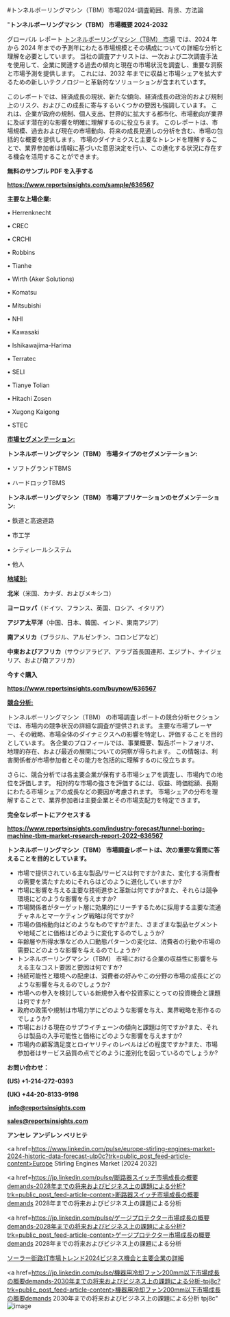 #トンネルボーリングマシン（TBM）市場2024-調査範囲、背景、方法論

"<strong>トンネルボーリングマシン（TBM） 市場概要 2024-2032</strong>

グローバル レポート <a href=https://www.reportsinsights.com/sample/636567>トンネルボーリングマシン（TBM） 市場</a> では、2024 年から 2024 年までの予測年にわたる市場規模とその構成についての詳細な分析と理解を必要としています。 当社の調査アナリストは、一次および二次調査手法を使用して、企業に関連する過去の傾向と現在の市場状況を調査し、重要な洞察と市場予測を提供します。 これには、2032 年までに収益と市場シェアを拡大​​するための新しいテクノロジーと革新的なソリューションが含まれています。

このレポートでは、経済成長の現状、新たな傾向、経済成長の政治的および規制上のリスク、およびこの成長に寄与するいくつかの要因も強調しています。 これは、企業が政府の規制、個人支出、世界的に拡大する都市化、市場動向が業界に及ぼす潜在的な影響を明確に理解するのに役立ちます。 このレポートは、市場規模、過去および現在の市場動向、将来の成長見通しの分析を含む、市場の包括的な概要を提供します。 市場のダイナミクスと主要なトレンドを理解することで、業界参加者は情報に基づいた意思決定を行い、この進化する状況に存在する機会を活用することができます。

<strong><b>無料のサンプル PDF を入手する</b></strong>

<a href=https://www.reportsinsights.com/sample/636567><strong><u>https://www.reportsinsights.com/sample/636567</u></strong></a>

<strong>主要な上場企業:</strong>

• Herrenknecht

• CREC

• CRCHI

• Robbins

• Tianhe

• Wirth (Aker Solutions)

• Komatsu

• Mitsubishi

• NHI

• Kawasaki

• Ishikawajima-Harima

• Terratec

• SELI

• Tianye Tolian

• Hitachi Zosen

• Xugong Kaigong

• STEC

<strong><u>市場セグメンテーション</u></strong><strong><u>:</u></strong>

<strong>トンネルボーリングマシン（TBM） 市場タイプのセグメンテーション:</strong>

• ソフトグランドTBMS

• ハードロックTBMS

<strong>トンネルボーリングマシン（TBM） 市場アプリケーションのセグメンテーション:</strong>

• 鉄道と高速道路

• 市工学

• シティレールシステム

• 他人

<strong><u>地域別</u></strong><strong><u>:</u></strong>

<strong>北米</strong>（米国、カナダ、およびメキシコ）

<strong>ヨーロッパ</strong>（ドイツ、フランス、英国、ロシア、イタリア）

<strong>アジア太平洋</strong>（中国、日本、韓国、インド、東南アジア）

<strong>南アメリカ</strong>（ブラジル、アルゼンチン、コロンビアなど）

<strong>中東およびアフリカ</strong>（サウジアラビア、アラブ首長国連邦、エジプト、ナイジェリア、および南アフリカ）

<strong>今すぐ購入</strong>

<a href=https://www.reportsinsights.com/buynow/636567><strong><u>https://www.reportsinsights.com/buynow/636567</u></strong></a>

<strong><u>競合分析:</u></strong>

トンネルボーリングマシン（TBM） の市場調査レポートの競合分析セクションでは、市場内の競争状況の詳細な調査が提供されます。 主要な市場プレーヤー、その戦略、市場全体のダイナミクスへの影響を特定し、評価することを目的としています。 各企業のプロフィールでは、事業概要、製品ポートフォリオ、地理的存在、および最近の展開についての洞察が得られます。 この情報は、利害関係者が市場参加者とその能力を包括的に理解するのに役立ちます。

さらに、競合分析では各主要企業が保有する市場シェアを調査し、市場内での地位を評価します。 相対的な市場の強さを評価するには、収益、時価総額、長期にわたる市場シェアの成長などの要因が考慮されます。 市場シェアの分布を理解することで、業界参加者は主要企業とその市場支配力を特定できます。

<strong>完全なレポートにアクセスする</strong>

<a href=https://www.reportsinsights.com/industry-forecast/tunnel-boring-machine-tbm-market-research-report-2022-636567><strong><u><b>https://www.reportsinsights.com/industry-forecast/tunnel-boring-machine-tbm-market-research-report-2022-636567</b></u></strong></a>

<strong><b>トンネルボーリングマシン（TBM） 市場調査レポートは、次の重要な質問に答えることを目的としています。</b></strong>
<ul>
  <li>市場で提供されている主な製品/サービスは何ですか?また、変化する消費者の需要を満たすためにそれらはどのように進化していますか?</li>
  <li>市場に影響を与える主要な技術進歩と革新は何ですか?また、それらは競争環境にどのような影響を与えますか?</li>
  <li>市場関係者がターゲット層に効果的にリーチするために採用する主要な流通チャネルとマーケティング戦略は何ですか?</li>
  <li>市場の価格動向はどのようなものですか?また、さまざまな製品セグメントや地域ごとに価格はどのように変化するのでしょうか?</li>
  <li>年齢層や所得水準などの人口動態パターンの変化は、消費者の行動や市場の需要にどのような影響を与えるのでしょうか?</li>
  <li>トンネルボーリングマシン（TBM） 市場における企業の収益性に影響を与える主なコスト要因と要因は何ですか?</li>
  <li>持続可能性と環境への配慮は、消費者の好みやこの分野の市場の成長にどのような影響を与えるのでしょうか?</li>
  <li>市場への参入を検討している新規参入者や投資家にとっての投資機会と課題は何ですか?</li>
  <li>政府の政策や規制は市場力学にどのような影響を与え、業界戦略を形作るのでしょうか?</li>
  <li>市場における現在のサプライチェーンの傾向と課題は何ですか?また、それらは製品の入手可能性と価格にどのような影響を与えますか?</li>
  <li>市場内の顧客満足度とロイヤリティのレベルはどの程度ですか?また、市場参加者はサービス品質の点でどのように差別化を図っているのでしょうか?</li>
</ul>
<strong>お問い合わせ：</strong>

<strong>(US) +1-214-272-0393</strong>

<strong>(UK) +44-20-8133-9198</strong>

<strong> </strong><a href=info@reportsinsights.com><strong><u>info@reportsinsights.com</u></strong></a>

<a href=sales@reportsinsights.com><strong><u>sales@reportsinsights.com</u></strong></a>

<strong>アンセレ アンデレン ベリヒテ</strong>

<a href=https://www.linkedin.com/pulse/europe-stirling-engines-market-2024-historic-data-forecast-ulp0c?trk=public_post_feed-article-content>Europe Stirling Engines Market [2024 2032]</a>

<a href=https://jp.linkedin.com/pulse/断路器スイッチ市場成長の概要demands-2028年までの将来およびビジネス上の課題による分析?trk=public_post_feed-article-content>断路器スイッチ市場成長の概要demands 2028年までの将来およびビジネス上の課題による分析</a>

<a href=https://jp.linkedin.com/pulse/ゲージプロテクター市場成長の概要demands-2028年までの将来およびビジネス上の課題による分析?trk=public_post_feed-article-content>ゲージプロテクター市場成長の概要demands 2028年までの将来およびビジネス上の課題による分析</a>

<a href=https://www.linkedin.com/pulse/ソーラー街路灯市場トレンド2024ビジネス機会と主要企業の詳細-healthscope-news-245/>ソーラー街路灯市場トレンド2024ビジネス機会と主要企業の詳細</a>

<a href=https://jp.linkedin.com/pulse/機器用冷却ファン200mm以下市場成長の概要demands-2030年までの将来およびビジネス上の課題による分析-tpj8c?trk=public_post_feed-article-content>機器用冷却ファン200mm以下市場成長の概要demands 2030年までの将来およびビジネス上の課題による分析 tpj8c</a>"
![image](https://github.com/ahaan12367/RIMarket24/assets/158471582/9146f8bf-6001-4816-9b68-7f6b03192b21)
